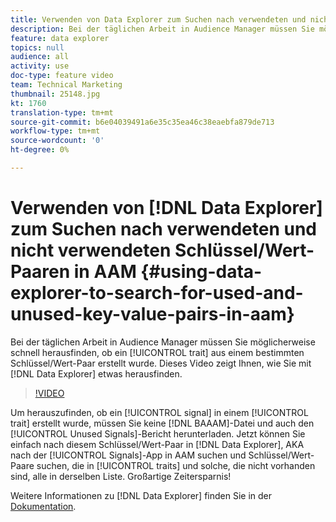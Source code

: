 ```yaml
---
title: Verwenden von Data Explorer zum Suchen nach verwendeten und nicht verwendeten Schlüssel/Wert-Paaren in AAM
description: Bei der täglichen Arbeit in Audience Manager müssen Sie möglicherweise schnell herausfinden, ob eine Eigenschaft aus einem bestimmten Schlüssel/Wert-Paar erstellt wurde. In diesem Video erfahren Sie, wie Sie mit Data Explorer dahinterkommen.
feature: data explorer
topics: null
audience: all
activity: use
doc-type: feature video
team: Technical Marketing
thumbnail: 25148.jpg
kt: 1760
translation-type: tm+mt
source-git-commit: b6e04039491a6e35c35ea46c38eaebfa879de713
workflow-type: tm+mt
source-wordcount: '0'
ht-degree: 0%

---
```



# Verwenden von [!DNL Data Explorer] zum Suchen nach verwendeten und nicht verwendeten Schlüssel/Wert-Paaren in AAM {#using-data-explorer-to-search-for-used-and-unused-key-value-pairs-in-aam}

Bei der täglichen Arbeit in Audience Manager müssen Sie möglicherweise schnell herausfinden, ob ein [!UICONTROL trait] aus einem bestimmten Schlüssel/Wert-Paar erstellt wurde. Dieses Video zeigt Ihnen, wie Sie mit [!DNL Data Explorer] etwas herausfinden.

>[!VIDEO](https://video.tv.adobe.com/v/25148/?quality=12)

Um herauszufinden, ob ein [!UICONTROL signal] in einem [!UICONTROL trait] erstellt wurde, müssen Sie keine [!DNL BAAAM]-Datei und auch den [!UICONTROL Unused Signals]-Bericht herunterladen. Jetzt können Sie einfach nach diesem Schlüssel/Wert-Paar in [!DNL Data Explorer], AKA nach der [!UICONTROL Signals]-App in AAM suchen und Schlüssel/Wert-Paare suchen, die in [!UICONTROL traits] und solche, die nicht vorhanden sind, alle in derselben Liste. Großartige Zeitersparnis!

Weitere Informationen zu [!DNL Data Explorer] finden Sie in der [Dokumentation](https://experiencecloud.adobe.com/resources/help/en_US/aam/data-explorer.html).